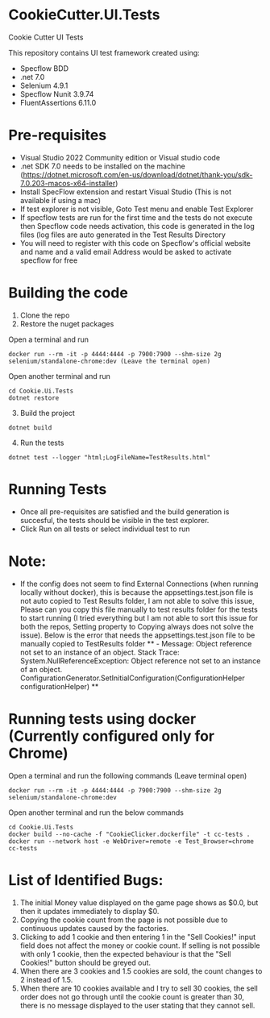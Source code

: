 # CookieCutter.UI.Tests
Cookie Cutter UI Tests

This repository contains UI test framework created using:
 - Specflow BDD
 - .net 7.0
 - Selenium 4.9.1
 - Specflow Nunit 3.9.74
 - FluentAssertions 6.11.0


# Pre-requisites
 - Visual Studio 2022 Community edition or Visual studio code
 - .net SDK 7.0 needs to be installed on the machine (https://dotnet.microsoft.com/en-us/download/dotnet/thank-you/sdk-7.0.203-macos-x64-installer)
 - Install SpecFlow extension and restart Visual Studio (This is not available if using a mac)
 - If test explorer is not visible, Goto Test menu and enable Test Explorer 
 - If specflow tests are run for the first time and the tests do not execute then Specflow code needs activation, this code is generated in the log files (log files are auto generated in the Test Results Directory
 - You will need to register with this code on Specflow's official website and name and a valid email Address would be asked to activate specflow for free

 # Building the code 

1. Clone the repo
2. Restore the nuget packages 

Open a terminal and run

```
docker run --rm -it -p 4444:4444 -p 7900:7900 --shm-size 2g selenium/standalone-chrome:dev (Leave the terminal open)
```

Open another terminal and run

```
cd Cookie.Ui.Tests
dotnet restore
```
3. Build the project
```
dotnet build 
```
4. Run the tests
```
dotnet test --logger "html;LogFileName=TestResults.html"
```

# Running Tests
 - Once all pre-requisites are satisfied and the build generation is succesful, the tests should be visible in the test explorer.
 - Click Run on all tests or select individual test to run

# Note:
 - If the config does not seem to find External Connections (when running locally without docker), this is because the appsettings.test.json file is not auto copied to Test Results folder, I am not able to solve this issue, Please can you copy this file manually to test results folder for the tests to start running (I tried everything but I am not able to sort this issue for both the repos, Setting property to Copying always does not solve the issue). Below is the error that needs the appsettings.test.json file to be manually copied to TestResults folder
** -   Message: 
    Object reference not set to an instance of an object.
  Stack Trace: 
    System.NullReferenceException: Object reference not set to an instance of an object.
    ConfigurationGenerator.SetInitialConfiguration(ConfigurationHelper configurationHelper) **


# Running tests using docker (Currently configured only for Chrome)

Open a terminal and run the following commands (Leave terminal open)
```
docker run --rm -it -p 4444:4444 -p 7900:7900 --shm-size 2g selenium/standalone-chrome:dev
```


Open another terminal and run the below commands
```
cd Cookie.Ui.Tests
docker build --no-cache -f "CookieClicker.dockerfile" -t cc-tests .
docker run --network host -e WebDriver=remote -e Test_Browser=chrome cc-tests
```

# List of Identified Bugs:

1. The initial Money value displayed on the game page shows as $0.0, but then it updates immediately to display $0.
2. Copying the cookie count from the page is not possible due to continuous updates caused by the factories.
3. Clicking to add 1 cookie and then entering 1 in the "Sell Cookies!" input field does not affect the money or cookie count. If selling is not possible with only 1 cookie, then the expected behaviour is that the "Sell Cookies!" button should be greyed out.
4. When there are 3 cookies and 1.5 cookies are sold, the count changes to 2 instead of 1.5.
5. When there are 10 cookies available and I try to sell 30 cookies, the sell order does not go through until the cookie count is greater than 30, there is no message displayed to the user stating that they cannot sell.
